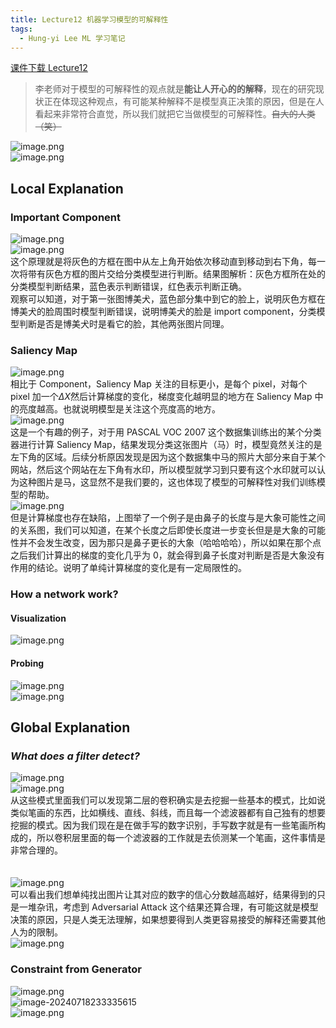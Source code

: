 ```yaml
---
title: Lecture12 机器学习模型的可解释性
tags:
  - Hung-yi Lee ML 学习笔记
---
```


[课件下载 Lecture12](https://speech.ee.ntu.edu.tw/~hylee/ml/ml2021-course-data/xai_v4.pdf)

> 李老师对于模型的可解释性的观点就是**能让人开心的的解释**，现在的研究现状正在体现这种观点，有可能某种解释不是模型真正决策的原因，但是在人看起来非常符合直觉，所以我们就把它当做模型的可解释性。~~自大的人类（笑）~~

![image.png](https://yeyi0003.oss-cn-hangzhou.aliyuncs.com/1721295085235-8a528218-0e4a-498e-9d1d-84bbc205153e.png)<br />![image.png](https://yeyi0003.oss-cn-hangzhou.aliyuncs.com/1721300021345-f3a7fe76-858c-4c07-8033-4f7e2e803948.png)

## Local Explanation

### Important Component

![image.png](https://yeyi0003.oss-cn-hangzhou.aliyuncs.com/1721295787794-5149d824-cca7-4a76-952b-b2260a54aeb4.png)<br />![image.png](https://yeyi0003.oss-cn-hangzhou.aliyuncs.com/1721296093725-92399b24-bedb-49fb-8241-19c8fa98727a.png)<br />这个原理就是将灰色的方框在图中从左上角开始依次移动直到移动到右下角，每一次将带有灰色方框的图片交给分类模型进行判断。结果图解析：灰色方框所在处的分类模型判断结果，蓝色表示判断错误，红色表示判断正确。<br />观察可以知道，对于第一张图博美犬，蓝色部分集中到它的脸上，说明灰色方框在博美犬的脸周围时模型判断错误，说明博美犬的脸是 import component，分类模型判断是否是博美犬时是看它的脸，其他两张图片同理。

### Saliency Map

![image.png](https://yeyi0003.oss-cn-hangzhou.aliyuncs.com/1721298085457-118832d9-0f62-4e7e-b141-0247eff98669.png)<br />相比于 Component，Saliency Map 关注的目标更小，是每个 pixel，对每个 pixel 加一个$\Delta X$然后计算梯度的变化，梯度变化越明显的地方在 Saliency Map 中的亮度越高。也就说明模型是关注这个亮度高的地方。<br />![image.png](https://yeyi0003.oss-cn-hangzhou.aliyuncs.com/1721298509450-0dbb0842-81a3-46ac-8373-858f15f5bac3.png)<br />这是一个有趣的例子，对于用 PASCAL VOC 2007 这个数据集训练出的某个分类器进行计算 Saliency Map，结果发现分类这张图片（马）时，模型竟然关注的是左下角的区域。后续分析原因发现是因为这个数据集中马的照片大部分来自于某个网站，然后这个网站在左下角有水印，所以模型就学习到只要有这个水印就可以认为这种图片是马，这显然不是我们要的，这也体现了模型的可解释性对我们训练模型的帮助。<br />![image.png](https://yeyi0003.oss-cn-hangzhou.aliyuncs.com/1721298902962-a8ab9334-e6bf-4769-8a51-13557b18e71c.png)<br />但是计算梯度也存在缺陷，上图举了一个例子是由鼻子的长度与是大象可能性之间的关系图，我们可以知道，在某个长度之后即使长度进一步变长但是是大象的可能性并不会发生改变，因为那只是鼻子更长的大象（哈哈哈哈），所以如果在那个点之后我们计算出的梯度的变化几乎为 0，就会得到鼻子长度对判断是否是大象没有作用的结论。说明了单纯计算梯度的变化是有一定局限性的。

### How a network work?

#### Visualization

![image.png](https://yeyi0003.oss-cn-hangzhou.aliyuncs.com/1721299521894-a0d36944-7dd9-4146-9718-60630f4de2c5.png)

#### Probing

![image.png](https://yeyi0003.oss-cn-hangzhou.aliyuncs.com/1721299797262-0d7c97ef-3e44-426c-acde-0f06ebe3aa48.png)<br />![image.png](https://yeyi0003.oss-cn-hangzhou.aliyuncs.com/1721299933746-f9b593ff-ee2b-4290-a73c-3313cdac818b.png)

## Global Explanation

### _**What does a filter detect?**_

![image.png](https://yeyi0003.oss-cn-hangzhou.aliyuncs.com/1721309356927-51b4f161-c159-4b9f-82d8-682101a10191.png)<br />![image.png](https://yeyi0003.oss-cn-hangzhou.aliyuncs.com/1721309591166-14713980-0dc3-452c-9b11-1544935e5d5c.png)<br />从这些模式里面我们可以发现第二层的卷积确实是去挖掘一些基本的模式，比如说类似笔画的东西，比如横线、直线、斜线，而且每一个滤波器都有自己独有的想要挖掘的模式。因为我们现在是在做手写的数字识别，手写数字就是有一些笔画所构成的，所以卷积层里面的每一个滤波器的工作就是去侦测某一个笔画，这件事情是非常合理的。<br /> <br /> <br />![image.png](https://yeyi0003.oss-cn-hangzhou.aliyuncs.com/1721309659401-1e50f935-02d9-41a5-9da0-8a4f3513312c.png)<br />可以看出我们想单纯找出图片让其对应的数字的信心分数越高越好，结果得到的只是一堆杂讯，考虑到 Adversarial Attack 这个结果还算合理，有可能这就是模型决策的原因，只是人类无法理解，如果想要得到人类更容易接受的解释还需要其他人为的限制。<br />![image.png](https://yeyi0003.oss-cn-hangzhou.aliyuncs.com/1721310074485-151361a3-cd75-42f2-bceb-88aeab75d113.png)

### Constraint from Generator

![image.png](https://yeyi0003.oss-cn-hangzhou.aliyuncs.com/1721314190611-8524036f-9c30-4bff-836b-875caefc5f4d.png)
<br />
![image-20240718233335615](https://yeyi0003.oss-cn-hangzhou.aliyuncs.com/image-20240718233335615.png)
<br />![image.png](https://yeyi0003.oss-cn-hangzhou.aliyuncs.com/1721314518503-13fbe40a-feda-4f22-931d-81c3a8faa3ff.png)<br /> <br />
